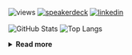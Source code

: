 ![views](https://komarev.com/ghpvc/?username=chck&color=blueviolet)
[![speakerdeck](https://img.shields.io/badge/Speaker_Deck-chck-8a2be2?style=flat-square&logo=speaker-deck)](https://speakerdeck.com/chck)
[![linkedin](https://img.shields.io/badge/LinkedIn-chck-8a2be2?style=flat-square&logo=linkedin)](https://www.linkedin.com/in/chck/)

<p align="left"> 
  <img alt="GitHub Stats" align="center" height="150" src="https://github-readme-stats-nine-umber-51.vercel.app/api?username=chck&count_private=true&show_icons=true&hide_title=true&theme=buefy" />
  <img alt="Top Langs" align="center" height="150" src="https://github-readme-stats-nine-umber-51.vercel.app/api/top-langs/?username=chck&layout=compact&count_private=true&show_icons=true&hide_title=true&theme=buefy" />
</p>

<details>
  <summary><b>Read more</b></summary>
  <br>

  <!--START_SECTION:waka-->
**🐱 My GitHub Data** 

> 📦 82.7 kB Used in GitHub's Storage 
 > 
> 🏆 487 Contributions in the Year 2024
 > 
> 💼 Opted to Hire
 > 
> 📜 133 Public Repositories 
 > 
> 🔑 22 Private Repositories 
 > 
**I'm a Night 🦉** 

```text
🌞 Morning                864 commits         ███░░░░░░░░░░░░░░░░░░░░░░   13.19 % 
🌆 Daytime                2087 commits        ████████░░░░░░░░░░░░░░░░░   31.86 % 
🌃 Evening                1916 commits        ███████░░░░░░░░░░░░░░░░░░   29.25 % 
🌙 Night                  1684 commits        ██████░░░░░░░░░░░░░░░░░░░   25.71 % 
```
📅 **I'm Most Productive on Thursday** 

```text
Monday                   1299 commits        █████░░░░░░░░░░░░░░░░░░░░   19.83 % 
Tuesday                  1007 commits        ████░░░░░░░░░░░░░░░░░░░░░   15.37 % 
Wednesday                1090 commits        ████░░░░░░░░░░░░░░░░░░░░░   16.64 % 
Thursday                 1547 commits        ██████░░░░░░░░░░░░░░░░░░░   23.61 % 
Friday                   656 commits         ███░░░░░░░░░░░░░░░░░░░░░░   10.01 % 
Saturday                 384 commits         █░░░░░░░░░░░░░░░░░░░░░░░░   05.86 % 
Sunday                   568 commits         ██░░░░░░░░░░░░░░░░░░░░░░░   08.67 % 
```


📊 **This Week I Spent My Time On** 

```text
💬 Programming Languages: 
Terraform                48 mins             ██████████░░░░░░░░░░░░░░░   41.45 % 
Makefile                 18 mins             ████░░░░░░░░░░░░░░░░░░░░░   16.04 % 
YAML                     16 mins             ███░░░░░░░░░░░░░░░░░░░░░░   13.74 % 
TOML                     15 mins             ███░░░░░░░░░░░░░░░░░░░░░░   13.27 % 
Markdown                 9 mins              ██░░░░░░░░░░░░░░░░░░░░░░░   07.95 % 

🔥 Editors: 
Neovim                   1 hr 10 mins        ███████████████░░░░░░░░░░   59.43 % 
VS Code                  40 mins             █████████░░░░░░░░░░░░░░░░   34.47 % 
Chrome                   7 mins              ██░░░░░░░░░░░░░░░░░░░░░░░   06.10 % 
```

**I Mostly Code in Python** 

```text
Python                   45 repos            █████████░░░░░░░░░░░░░░░░   34.88 % 
Jupyter Notebook         19 repos            ████░░░░░░░░░░░░░░░░░░░░░   14.73 % 
Rust                     7 repos             █░░░░░░░░░░░░░░░░░░░░░░░░   05.43 % 
TypeScript               4 repos             █░░░░░░░░░░░░░░░░░░░░░░░░   03.10 % 
Astro                    1 repo              ░░░░░░░░░░░░░░░░░░░░░░░░░   00.78 % 
```



**Timeline**

![Lines of Code chart](https://raw.githubusercontent.com/chck/chck/main/assets/bar_graph.png)


 Last Updated on 2024-08-24 01:40 UTC
<!--END_SECTION:waka-->
</details>

